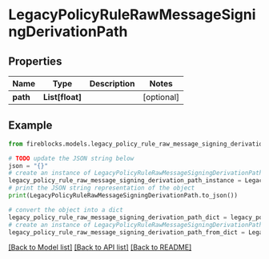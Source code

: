 # LegacyPolicyRuleRawMessageSigningDerivationPath


## Properties

Name | Type | Description | Notes
------------ | ------------- | ------------- | -------------
**path** | **List[float]** |  | [optional] 

## Example

```python
from fireblocks.models.legacy_policy_rule_raw_message_signing_derivation_path import LegacyPolicyRuleRawMessageSigningDerivationPath

# TODO update the JSON string below
json = "{}"
# create an instance of LegacyPolicyRuleRawMessageSigningDerivationPath from a JSON string
legacy_policy_rule_raw_message_signing_derivation_path_instance = LegacyPolicyRuleRawMessageSigningDerivationPath.from_json(json)
# print the JSON string representation of the object
print(LegacyPolicyRuleRawMessageSigningDerivationPath.to_json())

# convert the object into a dict
legacy_policy_rule_raw_message_signing_derivation_path_dict = legacy_policy_rule_raw_message_signing_derivation_path_instance.to_dict()
# create an instance of LegacyPolicyRuleRawMessageSigningDerivationPath from a dict
legacy_policy_rule_raw_message_signing_derivation_path_from_dict = LegacyPolicyRuleRawMessageSigningDerivationPath.from_dict(legacy_policy_rule_raw_message_signing_derivation_path_dict)
```
[[Back to Model list]](../README.md#documentation-for-models) [[Back to API list]](../README.md#documentation-for-api-endpoints) [[Back to README]](../README.md)


